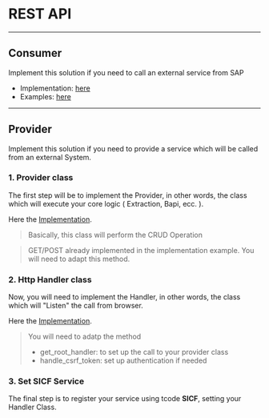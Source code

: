 # REST API

---

## Consumer
Implement this solution if you need to call an external service from SAP

  - Implementation: [here](https://github.com/avorio-dev/S4ZAG/blob/main/ZAG_REST_API/Consumer/ZAG_CL_REST_CONSUMER.abap)
  - Examples: [here](https://github.com/avorio-dev/S4ZAG/blob/main/ZAG_REST_API/Consumer/ZAG_CL_REST_CONSUMER.md)

--- 

## Provider
Implement this solution if you need to provide a service which will be called from an external System.

### 1. Provider class
  The first step will be to implement the Provider, in other words, the class which will execute your core logic ( Extraction, Bapi, ecc. ).

  Here the [Implementation](https://github.com/avorio-dev/S4ZAG/blob/main/ZAG_REST_API/Provider/ZAG_CL_REST_PROVIDER.abap).

  >Basically, this class will perform the CRUD Operation

  >GET/POST already implemented in the implementation example. You will need to adapt this method.


### 2. Http Handler class
  Now, you will need to implement the Handler, in other words, the class which will "Listen" the call from browser.

  Here the [Implementation](https://github.com/avorio-dev/S4ZAG/blob/main/ZAG_REST_API/Provider/ZAG_CL_REST_HANDLER.abap).

  >You will need to adatp the method 
  > - get_root_handler: to set up the call to your provider class
  > - handle_csrf_token: set up authentication if needed
  
### 3. Set SICF Service
  The final step is to register your service using tcode **SICF**, setting your Handler Class.